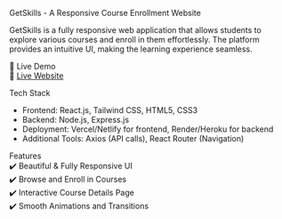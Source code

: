 GetSkills - A Responsive Course Enrollment Website  

GetSkills is a fully responsive web application that allows students to explore various courses and enroll in them effortlessly. The platform provides an intuitive UI, making the learning experience seamless.  

🚀 Live Demo  
🔗 [Live Website](https://hackathon-main-phi.vercel.app/)  

Tech Stack  
- Frontend: React.js, Tailwind CSS, HTML5, CSS3  
- Backend: Node.js, Express.js  
- Deployment: Vercel/Netlify for frontend, Render/Heroku for backend  
- Additional Tools: Axios (API calls), React Router (Navigation)  

Features  
✔️ Beautiful & Fully Responsive UI  
✔️ Browse and Enroll in Courses  
✔️ Interactive Course Details Page  
✔️ Smooth Animations and Transitions  

